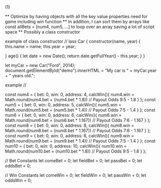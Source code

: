 


(1)

** Optimize by having objects with all the key value properties need for game including win function
** In addition, I can sort them by arrays like const allBets = [num4, num5, ...] to loop over an array saving a lot of script space
** Possibly a class constructor

example of class constructor //
lass Car {
  constructor(name, year) {
    this.name = name;
    this.year = year;

  }
  age() {
    let date = new Date();
    return date.getFullYear() - this.year;
  }
}


let myCar = new Car("Ford", 2014);
document.getElementById("demo").innerHTML =
"My car is " + myCar.year + " years old.";



example //

const num4 = {
    bet: 0,
    win: 0,
    address: 4,
    calcWin(){
        num4.win = Math.round(num4.bet + (num4.bet * 1.8)) // Payout Odds 9:5 - 1.8
    }
};
const num5 = {
    bet: 0,
    win: 0,
    address: 5,
    calcWin(){
        num5.win = Math.round(num5.bet + (num5.bet * 1.4)) // Payout Odds 7:5 - 1.4
    }
};
const num6 = {
    bet: 0,
    win: 0,
    address: 6,
    calcWin(){
        num6.win = Math.round(num6.bet + (num6.bet * 1.167)) // Payout Odds 7:6 - 1.167
    }
};
const num8 = {
    bet: 0,
    win: 0,
    address: 8,
    calcWin(){
        num8.win = Math.round(num8.bet + (num8.bet * 1.167)) // Payout Odds 7:6 - 1.167
    }
};
const num9 = {
    bet: 0,
    win: 0,
    address: 6,
    calcWin(){
        num9.win = Math.round(num9.bet + (num9.bet * 1.4)) // Payout Odds 7:5 - 1.4
    }
};
const num10 = {
    bet: 0,
    win: 0,
    address: 10,
    calcWin(){
        num10.win = Math.round(num10.bet + (num10.bet * 1.8)) // Payout Odds 9:5 - 1.8
    }
};   

// Bet Constants
let comeBet = 0;
let fieldBet = 0;
let passBet = 0;
let oddsBet = 0;


// Win Constants
let comeWin = 0;
let fieldWin = 0;
let passWin = 0;
let oddsWin = 0;

      